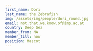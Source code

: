 ```yaml
---
first_name: Dori
last_name: the Zebrafish
img: /assets/img/people/dori_round.jpg
email: not.that.we.know.of@imp.ac.at
country: Deep Sea
member_from: NA
member_till: now
position: Mascot
---
```

